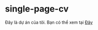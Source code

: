 # single-page-cv
Đây là dự án của tôi. Bạn có thể xem tại [Đây](https://jinwoo3999.github.io/single-page-cv/)